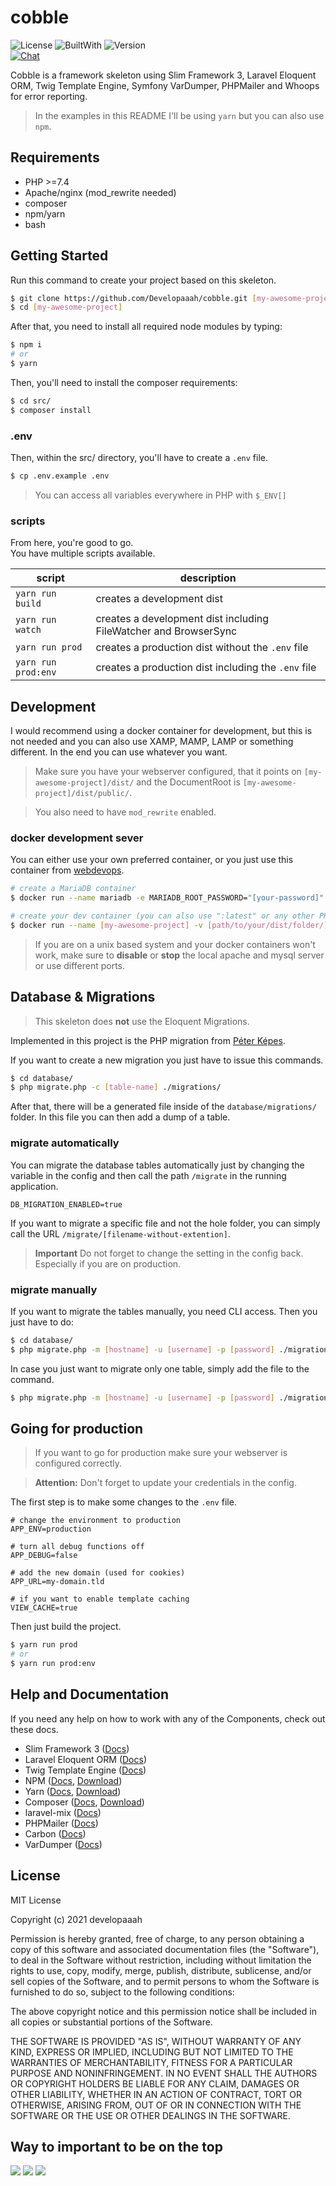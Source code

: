 # cobble
![License](https://img.shields.io/badge/Licence-MIT-27ae60.svg?style=for-the-badge)
![BuiltWith](https://img.shields.io/badge/built%20with-PHP-34495e.svg?style=for-the-badge)
![Version](https://img.shields.io/badge/version-2.0.0-e67e22.svg?style=for-the-badge) <br>
[![Chat](https://img.shields.io/badge/Chat%20with%20me-Discord-3498db.svg?style=for-the-badge)](https://discord.gg/u8EQVxf)



Cobble is a framework skeleton using Slim Framework 3, Laravel Eloquent ORM, Twig Template Engine, Symfony VarDumper, PHPMailer and Whoops for error reporting.
<br>
> In the examples in this README I'll be using `yarn` but you can also use `npm`.

## Requirements
- PHP >=7.4
- Apache/nginx (mod_rewrite needed)
- composer
- npm/yarn
- bash

## Getting Started
Run this command to create your project based on this skeleton.

```bash
$ git clone https://github.com/Developaaah/cobble.git [my-awesome-project]
$ cd [my-awesome-project]
```

After that, you need to install all required node modules by typing:

```bash
$ npm i
# or
$ yarn 
```

Then, you'll need to install the composer requirements:

```bash
$ cd src/
$ composer install
```

### .env

Then, within the src/ directory, you'll have to create a `.env` file.

```bash
$ cp .env.example .env
```
> You can access all variables everywhere in PHP with `$_ENV[]`

### scripts
From here, you're good to go. <br>
You have multiple scripts available.

| script | description |
|---|----|
| `yarn run build` | creates a development dist |
| `yarn run watch` | creates a development dist including FileWatcher and BrowserSync |
| `yarn run prod` | creates a production dist without the `.env` file |
| `yarn run prod:env` | creates a production dist including the `.env` file |


## Development
I would recommend using a docker container for development, but this is not needed and you can also use XAMP, MAMP, LAMP or something different. In the end you can use whatever you want.

> Make sure you have your webserver configured, that it points on `[my-awesome-project]/dist/` and the DocumentRoot is `[my-awesome-project]/dist/public/`.

> You also need to have `mod_rewrite` enabled.

### docker development sever
You can either use your own preferred container, or you just use this container from [webdevops](https://hub.docker.com/u/webdevops).

```bash
# create a MariaDB container
$ docker run --name mariadb -e MARIADB_ROOT_PASSWORD="[your-password]" -p 3306:3306 mariadb:latest

# create your dev container (you can also use ":latest" or any other PHP version >7.4)
$ docker run --name [my-awesome-project] -v [path/to/your/dist/folder/]:/app -e WEB_DOCUMENT_ROOT="/app/public" -p 80:80 -p 443:443 --link mariadb:[db-hostname] -d webdevops/php-apache-dev:7.4
```
> If you are on a unix based system and your docker containers won't work, make sure to **disable** or **stop** the local apache and mysql server or use different ports. 


## Database & Migrations
> This skeleton does **not** use the Eloquent Migrations.

Implemented in this project is the PHP migration from [Péter Képes](https://github.com/kepes).

If you want to create a new migration you just have to issue this commands.

```bash
$ cd database/
$ php migrate.php -c [table-name] ./migrations/
```

After that, there will be a generated file inside of the `database/migrations/` folder.
In this file you can then add a dump of a table.

### migrate automatically

You can migrate the database tables automatically just by changing the variable in the config and then call the path `/migrate` in the running application.

```dotenv
DB_MIGRATION_ENABLED=true
```

If you want to migrate a specific file and not the hole folder, you can simply call the URL `/migrate/[filename-without-extention]`.

> **Important** Do not forget to change the setting in the config back. Especially if you are on production.

### migrate manually

If you want to migrate the tables manually, you need CLI access.
Then you just have to do:

```bash
$ cd database/
$ php migrate.php -m [hostname] -u [username] -p [password] ./migrations/
```

In case you just want to migrate only one table, simply add the file to the command.
```bash
$ php migrate.php -m [hostname] -u [username] -p [password] ./migrations/[migration-filename].sql
```

## Going for production
> If you want to go for production make sure your webserver is configured correctly.

> **Attention:** Don't forget to update your credentials in the config.

The first step is to make some changes to the `.env` file.

```dotenv
# change the environment to production
APP_ENV=production

# turn all debug functions off
APP_DEBUG=false

# add the new domain (used for cookies)
APP_URL=my-domain.tld

# if you want to enable template caching
VIEW_CACHE=true
```

Then just build the project.

```bash
$ yarn run prod
# or
$ yarn run prod:env
```

## Help and Documentation
If you need any help on how to work with any of the Components, check out these docs.
- Slim Framework 3 ([Docs](http://www.slimframework.com/docs/v3/))
- Laravel Eloquent ORM ([Docs](https://laravel.com/docs/7.x/eloquent))
- Twig Template Engine ([Docs](https://twig.symfony.com/doc/3.x/))
- NPM ([Docs](https://docs.npmjs.com/), [Download](https://www.npmjs.com/get-npm))
- Yarn ([Docs](https://yarnpkg.com/cli/install), [Download](https://yarnpkg.com/getting-started/install))
- Composer ([Docs](https://getcomposer.org/doc/), [Download](https://getcomposer.org/download/))
- laravel-mix ([Docs](https://laravel-mix.com/))
- PHPMailer ([Docs](https://github.com/PHPMailer/PHPMailer))
- Carbon ([Docs](https://carbon.nesbot.com/))
- VarDumper ([Docs](https://symfony.com/doc/current/components/var_dumper.html))

## License
MIT License

Copyright (c) 2021 developaaah

Permission is hereby granted, free of charge, to any person obtaining a copy
of this software and associated documentation files (the "Software"), to deal
in the Software without restriction, including without limitation the rights
to use, copy, modify, merge, publish, distribute, sublicense, and/or sell
copies of the Software, and to permit persons to whom the Software is
furnished to do so, subject to the following conditions:

The above copyright notice and this permission notice shall be included in all
copies or substantial portions of the Software.

THE SOFTWARE IS PROVIDED "AS IS", WITHOUT WARRANTY OF ANY KIND, EXPRESS OR
IMPLIED, INCLUDING BUT NOT LIMITED TO THE WARRANTIES OF MERCHANTABILITY,
FITNESS FOR A PARTICULAR PURPOSE AND NONINFRINGEMENT. IN NO EVENT SHALL THE
AUTHORS OR COPYRIGHT HOLDERS BE LIABLE FOR ANY CLAIM, DAMAGES OR OTHER
LIABILITY, WHETHER IN AN ACTION OF CONTRACT, TORT OR OTHERWISE, ARISING FROM,
OUT OF OR IN CONNECTION WITH THE SOFTWARE OR THE USE OR OTHER DEALINGS IN THE
SOFTWARE.

## Way to important to be on the top
![](https://forthebadge.com/images/featured/featured-fuck-it-ship-it.svg)
![](https://forthebadge.com/images/featured/featured-gluten-free.svg)
![](https://forthebadge.com/images/featured/featured-built-with-love.svg)